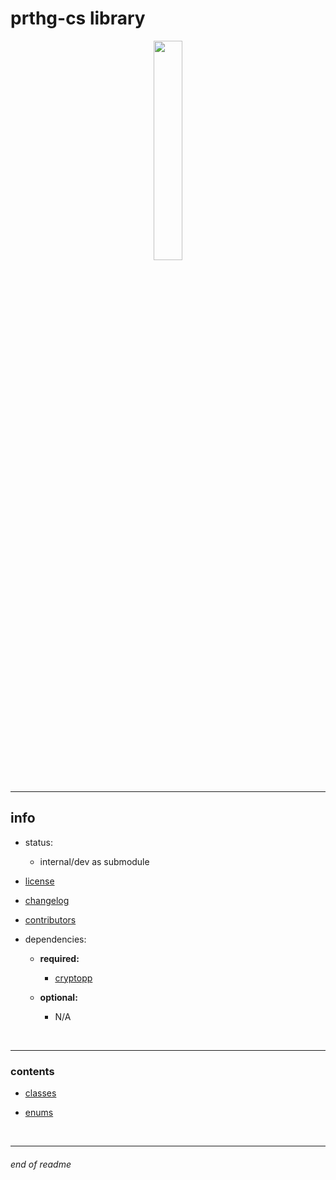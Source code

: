 # prthg-cs library

<div style="text-align: center;" align="center">
    <img
        src=./docs/assets/prthg-cs-color-transparent.png
        style="display: block;width: 30%;margin-left: auto;margin-right: auto;"
    />
</div>

<br>

---

## info

- status:
    - internal/dev as submodule

- [license](./LICENSE.md)

- [changelog](./CHANGELOG.md)

- [contributors](./CONTRIBUTORS.md)

- dependencies:
    - __required:__
        - [cryptopp](https://github.com/weidai11/cryptopp)

    - __optional:__
        - N/A

<br>

---

### contents

- [classes](https://github.com/prothegee/prthg-cs/tree/main/src/prthgcs/classes)

- [enums](https://github.com/prothegee/prthg-cs/tree/main/src/prthgcs/enums)

<!-- - [interfaces](https://github.com/prothegee/prthg-cs/tree/main/src/prthgcs/interfaces) -->

<!-- - [structs](https://github.com/prothegee/prthg-cs/tree/main/src/prthgcs/structs) -->

<!-- - [types](https://github.com/prothegee/prthg-cs/tree/main/src/prthgcs/types) -->

<br>

---

###### end of readme